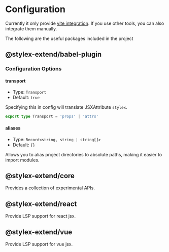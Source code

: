 # Configuration

Currently it only provide [vite integration](../integrations/vite.md). If you use other tools, you can also integrate them manually.

The following are the useful packages included in the project

## @stylex-extend/babel-plugin

### Configuration Options

<p />

#### transport

- Type: `Transport`
- Default: `true`

Specifying this in config will translate JSXAttribute `stylex`.

```ts
export type Transport = 'props' | 'attrs'
```

#### aliases

- Type: `Record<string, string | string[]>`
- Default: `{}`

Allows you to alias project directories to absolute paths, making it easier to import modules.

## @stylex-extend/core

Provides a collection of experimental APIs.

## @stylex-extend/react

Provide LSP support for react jsx.

## @stylex-extend/vue

Provide LSP support for vue jsx.
